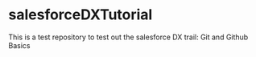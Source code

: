 # salesforceDXTutorial
This is a test repository to test out the salesforce DX trail: Git and Github Basics
